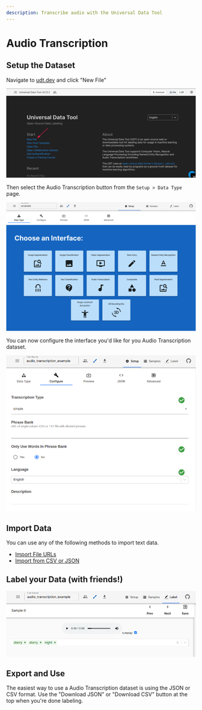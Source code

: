 ```yaml
---
description: Transcribe audio with the Universal Data Tool
---
```


# Audio Transcription

## Setup the Dataset

Navigate to [udt.dev](https://udt.dev) and click "New File"

![Click &quot;New File&quot; on udt.dev](../.gitbook/assets/image%20%2815%29.png)

Then select the Audio Transcription button from the `Setup > Data Type` page.

![Select Audio Transcription when choosing an interface](../.gitbook/assets/image%20%2822%29.png)

You can now configure the interface you'd like for you Audio Transcription dataset.

![Configuration for Audio Transcription](../.gitbook/assets/image%20%2865%29.png)

## Import Data

You can use any of the following methods to import text data.

* [Import File URLs](../importing-data/import-file-urls.md)
* [Import from CSV or JSON](../importing-data/import-from-csv-or-json.md)

## Label your Data \(with friends!\)

![Example Audio Transcription Sample](../.gitbook/assets/image%20%2870%29.png)

## Export and Use

The easiest way to use a Audio Transcription dataset is using the JSON or CSV format. Use the "Download JSON" or "Download CSV" button at the top when you're done labeling.



